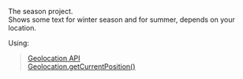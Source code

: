 The season project.\
Shows some text for winter season and for summer, depends on your location. 

Using:
> [Geolocation API](https://developer.mozilla.org/en-US/docs/Web/API/Geolocation_API)\
> [Geolocation.getCurrentPosition()](https://developer.mozilla.org/en-US/docs/Web/API/Geolocation/getCurrentPosition)
